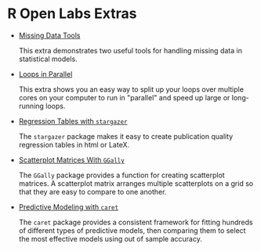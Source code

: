 # R Open Labs Extras

* [Missing Data Tools](Missing/missing.html)
	
	This extra demonstrates two useful tools for handling missing data in statistical models.

* [Loops in Parallel](Parallel/foreach.html)

	This extra shows you an easy way to split up your loops over multiple cores on your computer to run in "parallel" and speed up large or long-running loops.

* [Regression Tables with `stargazer`](Stargazer/Stargazer.html)
	
	The `stargazer` package makes it easy to create publication quality regression tables in html or LateX.

* [Scatterplot Matrices With `GGally`](ggally/ggally.html)
	
	The `GGally` package provides a function for creating scatterplot matrices. A scatterplot matrix arranges multiple scatterplots on a grid so that they are easy to compare to one another.
	
* [Predictive Modeling with `caret`](caret/caret.html)
	
	The `caret` package provides a consistent framework for fitting hundreds of different types of predictive models, then comparing them to select the most effective models using out of sample accuracy.